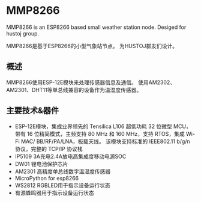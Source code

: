 # MMP8266

MMP8266 is an ESP8266 based small weather station node.
Desiged for hustoj group.

MMP8266是基于ESP8266的小型气象站节点。
为HUSTOJ群友们设计。

## 概述
MMP8266使用ESP-12E模块来处理传感器信息及通信。
使用AM2302、AM2301、DHT11等单总线兼容的设备作为温湿度传感器。

## 主要技术&器件
+ ESP-12E模块，集成业界领先的 Tensilica L106 超低功耗 32 位微型 MCU，带有 16 位精简模式，主频支持 80 MHz 和 160 MHz，支持 RTOS，集成 Wi-Fi MAC/ BB/RF/PA/LNA，板载天线。 该模块支持标准的 IEEE802.11 b/g/n 协议，完整的 TCP/IP 协议栈
+ IP5109 3A充电2.4A放电高集成度移动电源SOC
+ DW01 锂电池保护芯片
+ AM2301 高精度单总线数字温湿度传感器
+ MicroPython for esp8266
+ WS2812 RGBLED用于指示设备运行状态
+ 有源蜂鸣器用于指示设备运行状态
